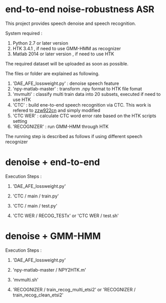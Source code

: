 # end-to-end noise-robustness ASR
This project provides speech denoise and speech recognition.

System required :
1. Python 2.7 or later version
2. HTK 3.4.1 , if need to use GMM-HMM as recognizer
3. Matlab 2014 or later version , if need to use HTK

The required dataset will be uploaded as soon as possible.

The files or folder are explained as following. 
1. 'DAE_AFE_lossweight.py' : denoise speech feature
2. 'npy-matlab-master' : transform .npy format to HTK file fomat 
3. 'mvmulti' : classify multi train data into 20 subsets, executed if need to use HTK
4. 'CTC' : build ene-to-end speech recognition via CTC. This work is refered to [zzw922cn](https://github.com/zzw922cn/Automatic_Speech_Recognition) and simply modified
5. 'CTC WER' : calculate CTC word error rate based on the HTK scripts setting
6. 'RECOGNIZER' : run GMM-HMM through HTK

The running step is described as follows if using different speech recognizer

# denoise + end-to-end
Execution Steps : 
1. 'DAE_AFE_lossweight.py'

2. 'CTC / main / train.py'

3. 'CTC / main / test.py'

4. 'CTC WER / RECOG_TESTx' or 'CTC WER / test.sh'


# denoise + GMM-HMM
Execution Steps : 
1. 'DAE_AFE_lossweight.py'

2. 'npy-matlab-master / NPY2HTK.m'

3. 'mvmulti.sh'

4. 'RECOGNIZER / train_recog_multi_etsi2' or 'RECOGNIZER / train_recog_clean_etsi2'
